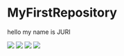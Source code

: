 # MyFirstRepository

hello my name is JURI

<img width="" height="" src="./png/19173033임주리.png">
<img width="" height="" src="./png/19173033임주리_3.png">
<img width="" height="" src="./png/19173033임주리_3-1.png">
<img width="" height="" src="./png/19173033임주리_3-2.png">
